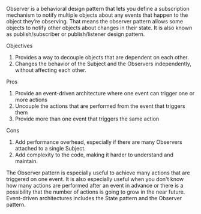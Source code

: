 Observer is a behavioral design pattern that lets you define a subscription mechanism to notify multiple objects about any events that happen to the
object they’re observing. That means the observer pattern allows some objects to notify other objects about changes in their state. It is also known as
publish/subscriber or publish/listener design pattern.

Objectives

1. Provides a way to decouple objects that are dependent on each other.
2. Changes the behavior of the Subject and the Observers independently, without affecting each other.

Pros

1. Provide an event-driven architecture where one event can trigger one or more actions
2. Uncouple the actions that are performed from the event that triggers them
3. Provide more than one event that triggers the same action

Cons

1. Add performance overhead, especially if there are many Observers attached to a single Subject.
2. Add complexity to the code, making it harder to understand and maintain.

The Observer pattern is especially useful to achieve many actions that are triggered on one event. It is also especially useful when you don't know how
many actions are performed after an event in advance or there is a possibility that the number of actions is going to grow in the near future.
Event-driven architectures includes the State pattern and the Observer pattern.

